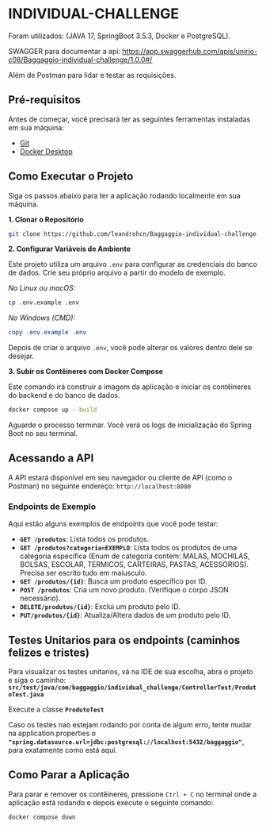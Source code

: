 # INDIVIDUAL-CHALLENGE
Foram utilizados: (JAVA 17, SpringBoot 3.5.3, Docker e PostgreSQL).

SWAGGER para documentar a api: https://app.swaggerhub.com/apis/unirio-c08/Baggaggio-individual-challenge/1.0.0#/

Além de Postman para lidar e testar as requisições.
## Pré-requisitos

Antes de começar, você precisará ter as seguintes ferramentas instaladas em sua máquina:
- [Git](https://git-scm.com/)
- [Docker Desktop](https://www.docker.com/products/docker-desktop/)

## Como Executar o Projeto

Siga os passos abaixo para ter a aplicação rodando localmente em sua máquina.

**1. Clonar o Repositório**

```bash
git clone https://github.com/leandrohcn/Baggaggio-individual-challenge.git
```

**2. Configurar Variáveis de Ambiente**

Este projeto utiliza um arquivo `.env` para configurar as credenciais do banco de dados. Crie seu próprio arquivo a partir do modelo de exemplo.

*No Linux ou macOS:*
```bash
cp .env.example .env
```
*No Windows (CMD):*
```powershell
copy .env.example .env
```
Depois de criar o arquivo `.env`, você pode alterar os valores dentro dele se desejar.

**3. Subir os Contêineres com Docker Compose**

Este comando irá construir a imagem da aplicação e iniciar os contêineres do backend e do banco de dados.

```bash
docker compose up --build
```

Aguarde o processo terminar. Você verá os logs de inicialização do Spring Boot no seu terminal.

## Acessando a API
A API estará disponível em seu navegador ou cliente de API (como o Postman) no seguinte endereço:
`http://localhost:8080`

### Endpoints de Exemplo

Aqui estão alguns exemplos de endpoints que você pode testar:

* **`GET /produtos`**: Lista todos os produtos.
* **`GET /produtos?categoria=EXEMPLO`**: Lista todos os produtos de uma categoria especifica (Enum de categoria contem: MALAS, MOCHILAS, BOLSAS, ESCOLAR, TERMICOS, CARTEIRAS, PASTAS, ACESSORIOS). Precisa ser escrito tudo em maiusculo.
* **`GET /produtos/{id}`**: Busca um produto específico por ID.
* **`POST /produtos`**: Cria um novo produto. (Verifique o corpo JSON necessário).
* **`DELETE/produtos/{id}`**: Exclui um produto pelo ID.
* **`PUT/produtos/{id}`**: Atualiza/Altera dados de um produto pelo ID.

## Testes Unitarios para os endpoints (caminhos felizes e tristes)
Para visualizar os testes unitarios, vá na IDE de sua escolha, abra o projeto e siga o caminho: **`src/test/java/com/baggaggio/individual_challenge/ControllerTest/ProdutoTest.java`**

Execute a classe **`ProdutoTest`**

Caso os testes nao estejam rodando por conta de algum erro, tente mudar na application.properties o **`"spring.datasource.url=jdbc:postgresql://localhost:5432/baggaggio"`**, para exatamente como está aqui.

## Como Parar a Aplicação

Para parar e remover os contêineres, pressione `Ctrl + C` no terminal onde a aplicação está rodando e depois execute o seguinte comando:

```bash
docker compose down
```
